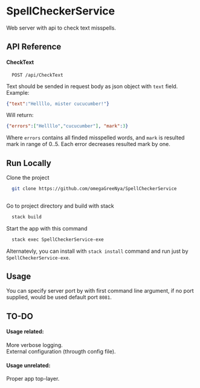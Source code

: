 # SpellCheckerService

Web server with api to check text misspells.
## API Reference

#### CheckText

```http
  POST /api/CheckText
```

Text should be sended in request body as json object with `text` field.
Example:
```json
{"text":"Hellllo, mister cucucumber!"}
```
Will return:
```json
{"errors":["Hellllo","cucucumber"], "mark":3}
```
Where `errors` contains all finded misspelled words, and `mark` is resulted mark in range of 0..5. Each error decreases resulted mark by one.
## Run Locally

Clone the project

```bash
  git clone https://github.com/omegaGreeNya/SpellCheckerService
  
```

Go to project directory and build with stack

```bash
  stack build
```

Start the app with this command

```bash
  stack exec SpellCheckerService-exe
```

Alternatevly, you can install with `stack install` command and run just by `SpellCheckerService-exe`.


## Usage

You can specify server port by with first command line argument, if no port supplied, would be used default port `8081`.

## TO-DO
#### Usage related:
More verbose logging.\
External configuration (througth config file).
#### Usage unrelated:
Proper app top-layer.
